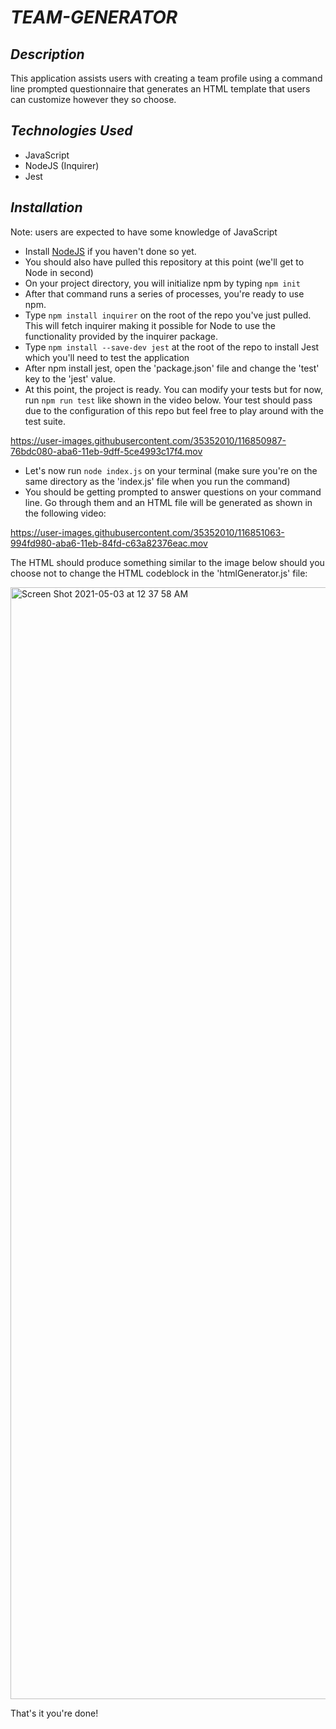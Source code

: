  # **_TEAM-GENERATOR_**
  
## **_Description_**
This application assists users with creating a team profile using a command line prompted questionnaire that generates an HTML template that users can customize however they so choose. 

## **_Technologies Used_**  
* JavaScript
* NodeJS (Inquirer)
* Jest

## **_Installation_**
Note: users are expected to have some knowledge of JavaScript

* Install [NodeJS](https://nodejs.org/en/download/) if you haven't done so yet.
* You should also have pulled this repository at this point (we'll get to Node in second)
* On your project directory, you will initialize npm by typing ```npm init```
* After that command runs a series of processes, you're ready to use npm.
* Type ```npm install inquirer``` on the root of the repo you've just pulled. This will fetch inquirer making it possible for Node to use the functionality provided by the inquirer package. 
* Type ```npm install --save-dev jest``` at the root of the repo to install Jest which you'll need to test the application
* After npm install jest, open the 'package.json' file and change the 'test' key to the 'jest' value.
* At this point, the project is ready. You can modify your tests but for now, run ```npm run test``` like shown in the video below. Your test should pass due to the configuration of this repo but feel free to play around with the test suite. 

https://user-images.githubusercontent.com/35352010/116850987-76bdc080-aba6-11eb-9dff-5ce4993c17f4.mov

* Let's now run ```node index.js``` on your terminal (make sure you're on the same directory as the 'index.js' file when you run the command)
* You should be getting prompted to answer questions on your command line. Go through them and an HTML file will be generated as shown in the following video:

https://user-images.githubusercontent.com/35352010/116851063-994fd980-aba6-11eb-84fd-c63a82376eac.mov

The HTML should produce something similar to the image below should you choose not to change the HTML codeblock in the 'htmlGenerator.js' file:

<img width="1779" alt="Screen Shot 2021-05-03 at 12 37 58 AM" src="https://user-images.githubusercontent.com/35352010/116851813-f8621e00-aba7-11eb-912c-e58ab6a0c3c6.png">

That's it you're done! 
